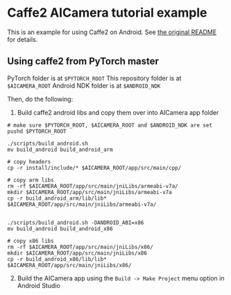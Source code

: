# Caffe2 AICamera tutorial example

This is an example for using Caffe2 on Android. See [the original README](README.orig.md) for details.

## Using caffe2 from PyTorch master

PyTorch folder is at `$PYTORCH_ROOT`
This repository folder is at `$AICAMERA_ROOT`
Android NDK folder is at `$ANDROID_NDK`

Then, do the following:

1. Build caffe2 android libs and copy them over into AICamera app folder

```
# make sure $PYTORCH_ROOT, $AICAMERA_ROOT and $ANDROID_NDK are set
pushd $PYTORCH_ROOT

./scripts/build_android.sh
mv build_android build_android_arm

# copy headers
cp -r install/include/* $AICAMERA_ROOT/app/src/main/cpp/

# copy arm libs
rm -rf $AICAMERA_ROOT/app/src/main/jniLibs/armeabi-v7a/
mkdir $AICAMERA_ROOT/app/src/main/jniLibs/armeabi-v7a
cp -r build_android_arm/lib/lib* $AICAMERA_ROOT/app/src/main/jniLibs/armeabi-v7a/


./scripts/build_android.sh -DANDROID_ABI=x86
mv build_android build_android_x86

# copy x86 libs
rm -rf $AICAMERA_ROOT/app/src/main/jniLibs/x86/
mkdir $AICAMERA_ROOT/app/src/main/jniLibs/x86
cp -r build_android_x86/lib/lib* $AICAMERA_ROOT/app/src/main/jniLibs/x86/

```

2. Build the AICamera app using the `Build -> Make Project` menu option in Android Studio
